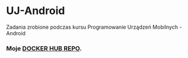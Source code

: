 # UJ-Android
Zadania zrobione podczas kursu Programowanie Urządzeń Mobilnych - Android

### Moje [DOCKER HUB REPO](https://hub.docker.com/repository/docker/jansk/zadanie1).
